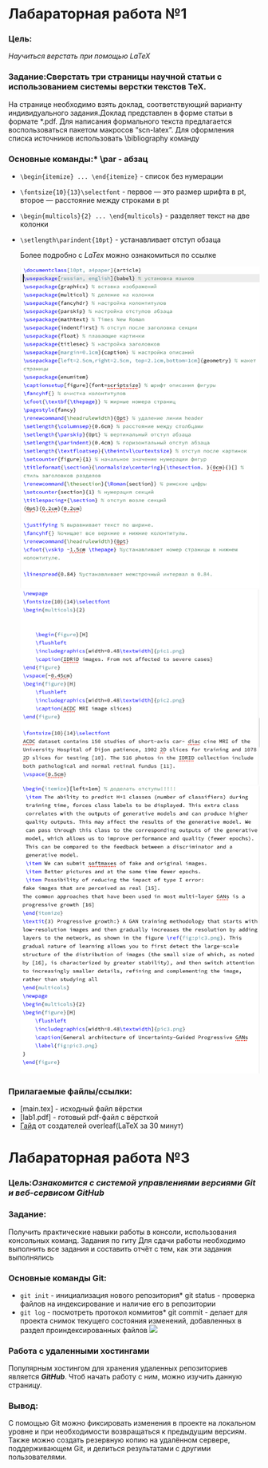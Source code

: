 # Лабараторная работа №1
### Цель:
*Научиться верстать при помощью LaTeX*
### Задание:Сверстать три страницы научной статьи с использованием системы верстки текстов TeX.
На странице необходимо взять доклад, соответствующий варианту индивидуального задания.Доклад представлен в форме статьи в формате *.pdf.
Для написания формального текста предлагается воспользоваться пакетом макросов “scn-latex”. Для оформления списка источников использовать \bibliography команду

### Основные команды:* \par - абзац
* `\begin{itemize} ... \end{itemize}` - список без нумерации
* `\fontsize{10}{13}\selectfont` - первое — это размер шрифта в pt, второе — расстояние между строками в pt
* `\begin{multicols}{2} ... \end{multicols}` - разделяет текст на две колонки
* `\setlength\parindent{10pt}` - устанавливает отступ обзаца

  
  Более подробно с _LaTex_ можно ознакомиться по ссылке

  
  ![](overleaf1.png)
  ![](overleaf2.png)
  ![](overleaf3.png)
### Прилагаемые файлы/ссылки:
* [main.tex] - исходный файл вёрстки
* [lab1.pdf] - готовый pdf-файл с вёрсткой
* [Гайд](https://www.overleaf.com/learn/latex/Learn_LaTeX_in_30_minutes) от создателей overleaf(LaTeX за 30 минут)
# Лабараторная работа №3
### Цель:*Ознакомится с системой управлениями версиями Git и веб-сервисом GitHub*
### Задание:
Получить практические навыки работы в консоли, использования консольных команд.
Задания по гиту
Для сдачи работы необходимо выполнить все задания и составить отчёт с тем, как эти задания выполнялись
### Основные команды Git:
* `git init` - инициализация нового репозитория* git status - проверка файлов на индексирование и наличие его в репозитории
* `git log` - посмотреть протокол коммитов* git commit - делает для проекта снимок текущего состояния изменений, добавленных в раздел проиндексированных файлов
![](i.webp)
### Работа с удаленными хостингами
Популярным хостингом для хранения удаленных репозиториев является *__GitHub__*.
Чтоб начать работу с ним, можно изучить данную страницу.
### Вывод:
С помощью Git можно фиксировать изменения в проекте на локальном уровне и при необходимости возвращаться к предыдущим версиям. Также можно создать резервную копию на удалённом сервере, поддерживающем Git, и делиться результатами с другими пользователями.
